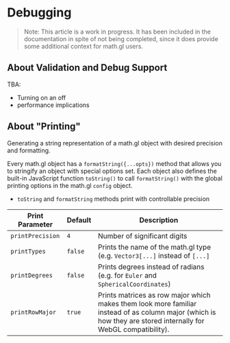 # Debugging

> Note: This article is a work in progress. It has been included in the documentation in spite of not being completed, since it does provide some additional context for math.gl users.


## About Validation and Debug Support

TBA:
* Turning on an off
* performance implications


## About "Printing"

Generating a string representation of a math.gl object with desired precision and formatting.

Every math.gl object has a `formatString({...opts})` method that allows you to stringify an object with special options set. Each object also defines the built-in JavaScript function `toString()` to call `formatString()` with the global printing options in the math.gl `config` object.



* `toString` and `formatString` methods print with controllable precision


| Print Parameter | Default | Description |
| --- | --- | --- |
| `printPrecision` | `4` | Number of significant digits |
| `printTypes` | `false` | Prints the name of the math.gl type (e.g. `Vector3[...]` instead of `[...]` |
| `printDegrees` | `false` | Prints degrees instead of radians (e.g. for `Euler` and `SphericalCoordinates`) |
| `printRowMajor` | `true` | Prints matrices as row major which makes them look more familiar instead of as column major (which is how they are stored internally for WebGL compatibility). |
